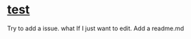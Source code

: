 # [test](https://github.com/hanwinbi/gitblog/issues/1)

Try to add a issue. what If I just want to edit. 
Add a readme.md